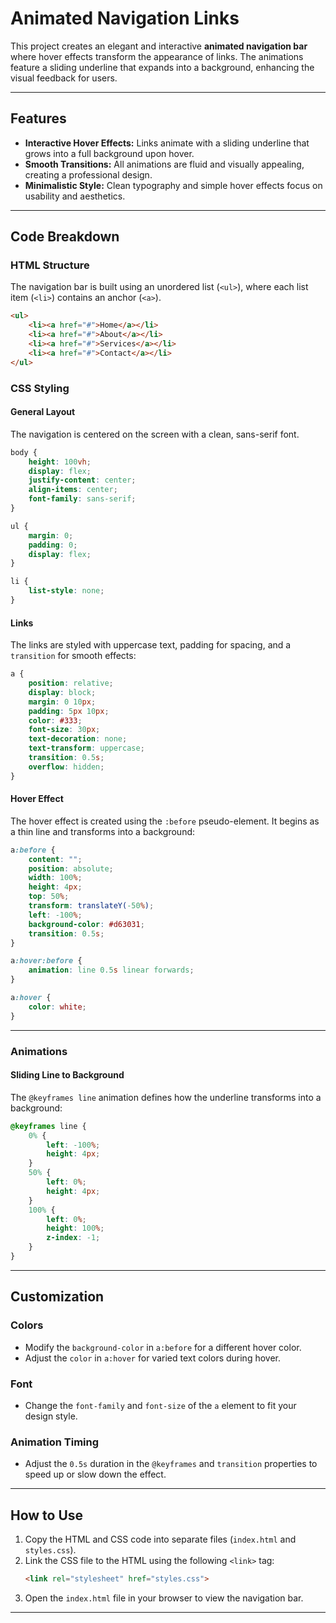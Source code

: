 # Animated Navigation Links

This project creates an elegant and interactive **animated navigation bar** where hover effects transform the appearance of links. The animations feature a sliding underline that expands into a background, enhancing the visual feedback for users.

---

## Features

- **Interactive Hover Effects:** Links animate with a sliding underline that grows into a full background upon hover.
- **Smooth Transitions:** All animations are fluid and visually appealing, creating a professional design.
- **Minimalistic Style:** Clean typography and simple hover effects focus on usability and aesthetics.

---

## Code Breakdown

### HTML Structure

The navigation bar is built using an unordered list (`<ul>`), where each list item (`<li>`) contains an anchor (`<a>`).

```html
<ul>
    <li><a href="#">Home</a></li>
    <li><a href="#">About</a></li>
    <li><a href="#">Services</a></li>
    <li><a href="#">Contact</a></li>
</ul>
```

### CSS Styling

#### General Layout
The navigation is centered on the screen with a clean, sans-serif font.

```css
body {
    height: 100vh;
    display: flex;
    justify-content: center;
    align-items: center;
    font-family: sans-serif;
}

ul {
    margin: 0;
    padding: 0;
    display: flex;
}

li {
    list-style: none;
}
```

#### Links
The links are styled with uppercase text, padding for spacing, and a `transition` for smooth effects:

```css
a {
    position: relative;
    display: block;
    margin: 0 10px;
    padding: 5px 10px;
    color: #333;
    font-size: 30px;
    text-decoration: none;
    text-transform: uppercase;
    transition: 0.5s;
    overflow: hidden;
}
```

#### Hover Effect
The hover effect is created using the `:before` pseudo-element. It begins as a thin line and transforms into a background:

```css
a:before {
    content: "";
    position: absolute;
    width: 100%;
    height: 4px;
    top: 50%;
    transform: translateY(-50%);
    left: -100%;
    background-color: #d63031;
    transition: 0.5s;
}

a:hover:before {
    animation: line 0.5s linear forwards;
}

a:hover {
    color: white;
}
```

---

### Animations

#### Sliding Line to Background
The `@keyframes line` animation defines how the underline transforms into a background:

```css
@keyframes line {
    0% {
        left: -100%;
        height: 4px;
    }
    50% {
        left: 0%;
        height: 4px;
    }
    100% {
        left: 0%;
        height: 100%;
        z-index: -1;
    }
}
```

---

## Customization

### Colors
- Modify the `background-color` in `a:before` for a different hover color.
- Adjust the `color` in `a:hover` for varied text colors during hover.

### Font
- Change the `font-family` and `font-size` of the `a` element to fit your design style.

### Animation Timing
- Adjust the `0.5s` duration in the `@keyframes` and `transition` properties to speed up or slow down the effect.

---

## How to Use

1. Copy the HTML and CSS code into separate files (`index.html` and `styles.css`).
2. Link the CSS file to the HTML using the following `<link>` tag:
   ```html
   <link rel="stylesheet" href="styles.css">
   ```
3. Open the `index.html` file in your browser to view the navigation bar.

---

